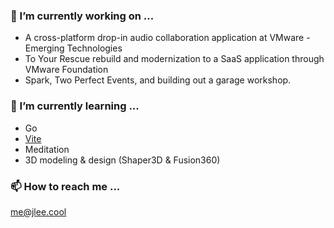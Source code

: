 ### 🔭 I’m currently working on ...
- A cross-platform drop-in audio collaboration application at VMware - Emerging Technologies
- To Your Rescue rebuild and modernization to a SaaS application through VMware Foundation
- Spark, Two Perfect Events, and building out a garage workshop.

### 🌱 I’m currently learning ...
- Go
- [Vite](https://vitejs.dev/)
- Meditation
- 3D modeling & design (Shaper3D & Fusion360)

### 📫 How to reach me ...
[me@jlee.cool](mailto:me@jlee.cool)

<!-- ### Hi there 👋 -->

<!--
**retrospct/retrospct** is a ✨ _special_ ✨ repository because its `README.md` (this file) appears on your GitHub profile.

Here are some ideas to get you started:

- 🔭 I’m currently working on ...
- 🌱 I’m currently learning ...
- 👯 I’m looking to collaborate on ...
- 🤔 I’m looking for help with ...
- 💬 Ask me about ...
- 📫 How to reach me: ...
- 😄 Pronouns: ...
- ⚡ Fun fact: ...
-->
